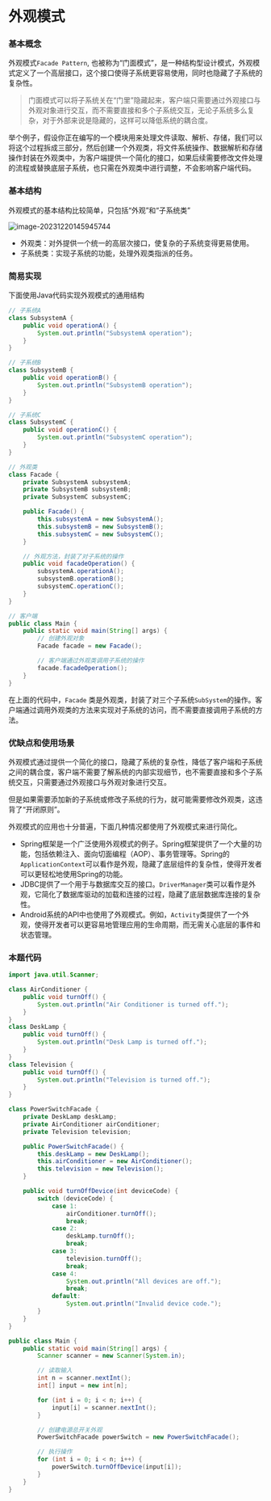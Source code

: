 # 外观模式

### 基本概念

外观模式`Facade Pattern`,  也被称为“门面模式”，是一种结构型设计模式，外观模式定义了一个高层接口，这个接口使得子系统更容易使用，同时也隐藏了子系统的复杂性。

> 门面模式可以将子系统关在“门里”隐藏起来，客户端只需要通过外观接口与外观对象进行交互，而不需要直接和多个子系统交互，无论子系统多么复杂，对于外部来说是隐藏的，这样可以降低系统的耦合度。

举个例子，假设你正在编写的一个模块用来处理文件读取、解析、存储，我们可以将这个过程拆成三部分，然后创建一个外观类，将文件系统操作、数据解析和存储操作封装在外观类中，为客户端提供一个简化的接口，如果后续需要修改文件处理的流程或替换底层子系统，也只需在外观类中进行调整，不会影响客户端代码。

### 基本结构

外观模式的基本结构比较简单，只包括“外观”和“子系统类”

![image-20231220145945744](../pics/image-20231220145945744.png)

- 外观类：对外提供一个统一的高层次接口，使复杂的子系统变得更易使用。
- 子系统类：实现子系统的功能，处理外观类指派的任务。

### 简易实现

下面使用Java代码实现外观模式的通用结构

```java
// 子系统A
class SubsystemA {
    public void operationA() {
        System.out.println("SubsystemA operation");
    }
}

// 子系统B
class SubsystemB {
    public void operationB() {
        System.out.println("SubsystemB operation");
    }
}

// 子系统C
class SubsystemC {
    public void operationC() {
        System.out.println("SubsystemC operation");
    }
}

// 外观类
class Facade {
    private SubsystemA subsystemA;
    private SubsystemB subsystemB;
    private SubsystemC subsystemC;

    public Facade() {
        this.subsystemA = new SubsystemA();
        this.subsystemB = new SubsystemB();
        this.subsystemC = new SubsystemC();
    }

    // 外观方法，封装了对子系统的操作
    public void facadeOperation() {
        subsystemA.operationA();
        subsystemB.operationB();
        subsystemC.operationC();
    }
}

// 客户端
public class Main {
    public static void main(String[] args) {
        // 创建外观对象
        Facade facade = new Facade();

        // 客户端通过外观类调用子系统的操作
        facade.facadeOperation();
    }
}
```

在上面的代码中，`Facade` 类是外观类，封装了对三个子系统`SubSystem`的操作。客户端通过调用外观类的方法来实现对子系统的访问，而不需要直接调用子系统的方法。

### 优缺点和使用场景

外观模式通过提供一个简化的接口，隐藏了系统的复杂性，降低了客户端和子系统之间的耦合度，客户端不需要了解系统的内部实现细节，也不需要直接和多个子系统交互，只需要通过外观接口与外观对象进行交互。

 但是如果需要添加新的子系统或修改子系统的行为，就可能需要修改外观类，这违背了“开闭原则”。

外观模式的应用也十分普遍，下面几种情况都使用了外观模式来进行简化。

-  Spring框架是一个广泛使用外观模式的例子。Spring框架提供了一个大量的功能，包括依赖注入、面向切面编程（AOP）、事务管理等。Spring的`ApplicationContext`可以看作是外观，隐藏了底层组件的复杂性，使得开发者可以更轻松地使用Spring的功能。
-  JDBC提供了一个用于与数据库交互的接口。`DriverManager`类可以看作是外观，它简化了数据库驱动的加载和连接的过程，隐藏了底层数据库连接的复杂性。
-  Android系统的API中也使用了外观模式。例如，`Activity`类提供了一个外观，使得开发者可以更容易地管理应用的生命周期，而无需关心底层的事件和状态管理。

### 本题代码

```JAVA
import java.util.Scanner;

class AirConditioner {
    public void turnOff() {
        System.out.println("Air Conditioner is turned off.");
    }
}
class DeskLamp {
    public void turnOff() {
        System.out.println("Desk Lamp is turned off.");
    }
}
class Television {
    public void turnOff() {
        System.out.println("Television is turned off.");
    }
}

class PowerSwitchFacade {
    private DeskLamp deskLamp;
    private AirConditioner airConditioner;
    private Television television;

    public PowerSwitchFacade() {
        this.deskLamp = new DeskLamp();
        this.airConditioner = new AirConditioner();
        this.television = new Television();
    }

    public void turnOffDevice(int deviceCode) {
        switch (deviceCode) {
            case 1:
                airConditioner.turnOff();
                break;
            case 2:
                deskLamp.turnOff();
                break;
            case 3:
                television.turnOff();
                break;
            case 4:
                System.out.println("All devices are off.");
                break;
            default:
                System.out.println("Invalid device code.");
        }
    }
}

public class Main {
    public static void main(String[] args) {
        Scanner scanner = new Scanner(System.in);

        // 读取输入
        int n = scanner.nextInt();
        int[] input = new int[n];

        for (int i = 0; i < n; i++) {
            input[i] = scanner.nextInt();
        }

        // 创建电源总开关外观
        PowerSwitchFacade powerSwitch = new PowerSwitchFacade();

        // 执行操作
        for (int i = 0; i < n; i++) {
            powerSwitch.turnOffDevice(input[i]);
        }
    }
}
```

